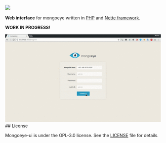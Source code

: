 <a href="https://raw.githubusercontent.com/mongoeye/mongoeye/master/_misc/logo_name_small.png?v1" title="logo"><img src="https://raw.githubusercontent.com/mongoeye/mongoeye/master/_misc/logo_name_small.png?v1" width="300"/></a>


**Web interface** for mongoeye written in [PHP](http://php.net/) and [Nette framework](https://nette.org/).

**WORK IN PROGRESS!**


<img src="https://github.com/mongoeye/mongoeye-ui/blob/master/webui.gif?raw=true"/>
## License

Mongoeye-ui is under the GPL-3.0 license. See the [LICENSE](LICENSE.md) file for details.



